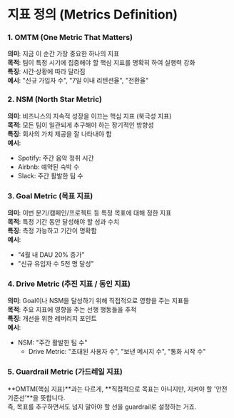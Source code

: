 # 지표 정의 (Metrics Definition)

### 1. OMTM (One Metric That Matters)

**의미**: 지금 이 순간 가장 중요한 하나의 지표  
**목적**: 팀이 특정 시기에 집중해야 할 핵심 지표를 명확히 하여 실행력 강화  
**특징**: 시간·상황에 따라 달라짐  
**예시**: "신규 가입자 수", "7일 이내 리텐션율", "전환율"

### 2. NSM (North Star Metric)

**의미**: 비즈니스의 지속적 성장을 이끄는 핵심 지표 (북극성 지표)  
**목적**: 모든 팀이 일관되게 추구해야 하는 장기적인 방향성  
**특징**: 회사의 가치 제공을 잘 나타내야 함  
**예시**:
- Spotify: 주간 음악 청취 시간
- Airbnb: 예약된 숙박 수
- Slack: 주간 활발한 팀 수

### 3. Goal Metric (목표 지표)

**의미**: 이번 분기/캠페인/프로젝트 등 특정 목표에 대해 정한 지표  
**목적**: 특정 기간 동안 달성해야 할 성과 수치  
**특징**: 측정 가능하고 기간이 명확함  
**예시**:
- "4월 내 DAU 20% 증가"
- "신규 유입자 수 5천 명 달성"

### 4. Drive Metric (추진 지표 / 동인 지표)

**의미**: Goal이나 NSM을 달성하기 위해 직접적으로 영향을 주는 지표들  
**목적**: 주요 지표에 영향을 주는 선행 행동들을 추적  
**특징**: 개선을 위한 레버리지 포인트  
**예시**:
- NSM: "주간 활발한 팀 수"
  - Drive Metric: "초대된 사용자 수", "보낸 메시지 수", "통화 시작 수"

### 5. Guardrail Metric (가드레일 지표)

**OMTM(핵심 지표)**과는 다르게, **직접적으로 목표는 아니지만, 지켜야 할 '안전 기준선'**을 뜻합니다.  
즉, 목표를 추구하면서도 넘지 말아야 할 선을 guardrail로 설정하는 거죠. 
